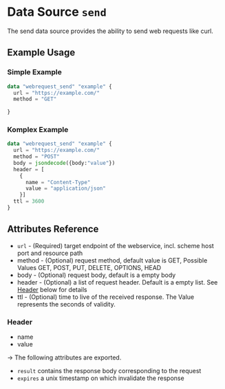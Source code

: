 # Data Source `send`

The send data source provides the ability to send web requests like curl.

## Example Usage

### Simple Example
```terraform
data "webrequest_send" "example" {
  url = "https://example.com/"
  method = "GET"
  
}
```
### Komplex Example
````terraform
data "webrequest_send" "example" {
  url = "https://example.com/"
  method = "POST"
  body = jsondecode({body:"value"})
  header = [
    {
      name = "Content-Type"
      value = "application/json"
    }]
  ttl = 3600
}
````

## Attributes Reference

* `url` - (Required) target endpoint of the webservice, incl. scheme host port and resource path
* method - (Optional) request method, default value is GET, Possible Values GET, POST, PUT, DELETE, OPTIONS, HEAD
* body - (Optional) request body, default is a empty body
* header - (Optional) a list of request header. Default is a empty list. See [Header](#Header) below for details
* ttl  - (Optional) time to live of the received response. The Value represents the seconds of validity.

### Header

* name
* value

-> The following attributes are exported.

- `result` contains the response body corresponding to the request
- `expires` a unix timestamp on which invalidate the response 
